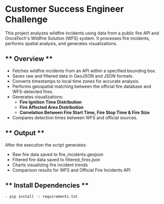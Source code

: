 # Customer Success Engineer Challenge 

This project analyzes wildfire incidents using data from a public fire API and OroraTech's Wildfire Solution (WFS) system. It processes fire incidents, performs spatial analysis, and generates visualizations.

## ** Overview **
- Fetches wildfire incidents from an API within a specified bounding box.
- Saves raw and filtered data in GeoJSON and JSON formats.
- Converts timestamps to local time zones for accurate analysis.
- Performs geospatial matching between the official fire database and WFS-detected fires.
- Generates visualizations:
  - **Fire Ignition Time Distribution**
  - **Fire Affected Area Distribution**
  - **Correlation Between Fire Start Time, Fire Stop Time & Fire Size**
- Compares detection times between WFS and official sources.

## ** Output **
After the execution the script generates:
- Raw fire data saved to fire_incidents.geojson
- Filtered fire data saved to filtered_fires.json
- Charts visualizing fire incident trends
- Comparison results for WFS and Official Fire Incidents API

## ** Install Dependencies **
```bash
- pip install -r requirements.txt